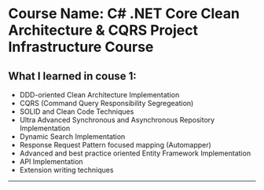 # Course Name: C# .NET Core Clean Architecture & CQRS Project Infrastructure Course

## What I learned in couse 1:

- DDD-oriented Clean Architecture Implementation
- CQRS (Command Query Responsibility Segregeation)
- SOLID and Clean Code Techniques 
- Ultra Advanced Synchronous and Asynchronous Repository Implementation 
- Dynamic Search Implementation 
- Response Request Pattern focused mapping (Automapper) 
- Advanced and best practice oriented Entity Framework Implementation 
- API Implementation 
- Extension writing techniques
<hr/>
